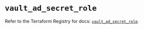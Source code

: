 # `vault_ad_secret_role`

Refer to the Terraform Registry for docs: [`vault_ad_secret_role`](https://registry.terraform.io/providers/hashicorp/vault/5.0.0/docs/resources/ad_secret_role).
